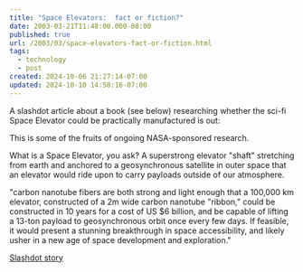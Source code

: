 ```yaml
---
title: "Space Elevators:  fact or fiction?"
date: 2003-03-21T11:48:00.000-08:00
published: true
url: /2003/03/space-elevators-fact-or-fiction.html
tags:
  - technology
  - post
created: 2024-10-06 21:27:14-07:00
updated: 2024-10-10 14:58:16-07:00
---
```


A slashdot article about a book (see below) researching whether the sci-fi Space Elevator could be practically manufactured is out:  
  
  
  
This is some of the fruits of ongoing NASA-sponsored research.  
  
What is a Space Elevator, you ask? A superstrong elevator "shaft" stretching from earth and anchored to a geosynchronous satellite in outer space that an elevator would ride upon to carry payloads outside of our atmosphere.  
  
"carbon nanotube fibers are both strong and light enough that a 100,000 km elevator, constructed of a 2m wide carbon nanotube "ribbon," could be constructed in 10 years for a cost of US $6 billion, and be capable of lifting a 13-ton payload to geosynchronous orbit once every few days. If feasible, it would present a stunning breakthrough in space accessibility, and likely usher in a new age of space development and exploration."  
  
[Slashdot story](https://books.slashdot.org/article.pl?sid=03/03/05/1914246&mode=nocomment&tid=134&tid=160)